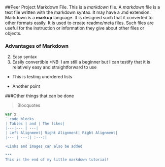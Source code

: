 ##Peer Project Markdown File.
This is a _markdown_ file.
A *markdown* file is a text file written with the markdown syntax. It may have a .md extension.
Markdown is a **markup** language. It is designed such that it converted to other formats easily.
It is used to create readme/meta files. Such files are useful for the instruction or information they give about other files or objects.

### Advantages of Markdown
2. Easy syntax
2. Easily convertible
*NB: I am still a beginner but I can testify that it is relatively easy and straightforward to use
+ This is testing unordered lists
- Another point

###Other things that can be done
> Blocquotes
```javascript
var x
` code blocks
| Tables | and | The likes|
|---|--- | ---|
| Left Alignment| Right Alignment| Right Alignment|
|--- | ---:| :---:|

+Links and images can also be added

***
This is the end of my little markdown tutorial!